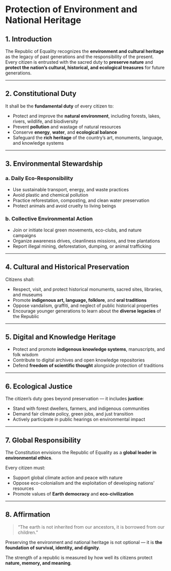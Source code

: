 # Protection of Environment and National Heritage

## 1. Introduction

The Republic of Equality recognizes the **environment and cultural heritage** as the legacy of past generations and the responsibility of the present.  
Every citizen is entrusted with the sacred duty to **preserve nature** and **protect the nation’s cultural, historical, and ecological treasures** for future generations.

---

## 2. Constitutional Duty

It shall be the **fundamental duty** of every citizen to:

- Protect and improve the **natural environment**, including forests, lakes, rivers, wildlife, and biodiversity
- Prevent **pollution** and wastage of natural resources
- Conserve **energy**, **water**, and **ecological balance**
- Safeguard the **rich heritage** of the country’s art, monuments, language, and knowledge systems

---

## 3. Environmental Stewardship

### a. Daily Eco-Responsibility
- Use sustainable transport, energy, and waste practices
- Avoid plastic and chemical pollution
- Practice reforestation, composting, and clean water preservation
- Protect animals and avoid cruelty to living beings

### b. Collective Environmental Action
- Join or initiate local green movements, eco-clubs, and nature campaigns
- Organize awareness drives, cleanliness missions, and tree plantations
- Report illegal mining, deforestation, dumping, or animal trafficking

---

## 4. Cultural and Historical Preservation

Citizens shall:

- Respect, visit, and protect historical monuments, sacred sites, libraries, and museums
- Promote **indigenous art, language, folklore**, and **oral traditions**
- Oppose vandalism, graffiti, and neglect of public historical properties
- Encourage younger generations to learn about the **diverse legacies** of the Republic

---

## 5. Digital and Knowledge Heritage

- Protect and promote **indigenous knowledge systems**, manuscripts, and folk wisdom
- Contribute to digital archives and open knowledge repositories
- Defend **freedom of scientific thought** alongside protection of traditions

---

## 6. Ecological Justice

The citizen’s duty goes beyond preservation — it includes **justice**:
- Stand with forest dwellers, farmers, and indigenous communities
- Demand fair climate policy, green jobs, and just transition
- Actively participate in public hearings on environmental impact

---

## 7. Global Responsibility

The Constitution envisions the Republic of Equality as a **global leader in environmental ethics**.

Every citizen must:
- Support global climate action and peace with nature
- Oppose eco-colonialism and the exploitation of developing nations’ resources
- Promote values of **Earth democracy** and **eco-civilization**

---

## 8. Affirmation

> “The earth is not inherited from our ancestors, it is borrowed from our children.”

Preserving the environment and national heritage is not optional — it is **the foundation of survival, identity, and dignity**.

The strength of a republic is measured by how well its citizens protect **nature, memory, and meaning**.